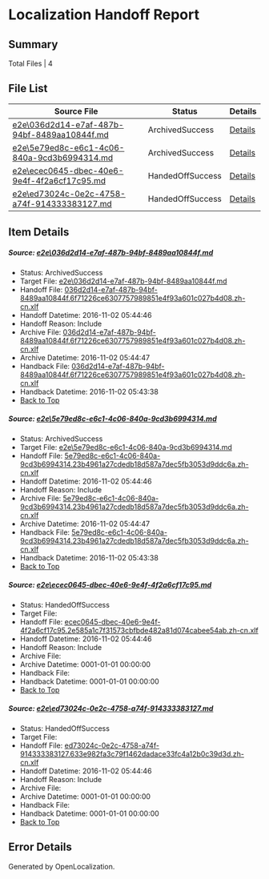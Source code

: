 # <a name='report-top'></a> Localization Handoff Report

## Summary
 Total Files | 4

## File List
 Source File | Status | Details 
 ----------- | ------ | ------- 
 [e2e\036d2d14-e7af-487b-94bf-8489aa10844f.md](https://github.com/OpenLocalizationTestOrg/ol-test0/blob/f979f96df2c4c2e14693219c5be2aa3524cc8a77/e2e/036d2d14-e7af-487b-94bf-8489aa10844f.md) | ArchivedSuccess | [Details](#c2a97d591a3c906a4c313c4c48521fd606f14fc61)
 [e2e\5e79ed8c-e6c1-4c06-840a-9cd3b6994314.md](https://github.com/OpenLocalizationTestOrg/ol-test0/blob/f979f96df2c4c2e14693219c5be2aa3524cc8a77/e2e/5e79ed8c-e6c1-4c06-840a-9cd3b6994314.md) | ArchivedSuccess | [Details](#a1a23630a995c532311a0e766f21e4a620f11d893)
 [e2e\ecec0645-dbec-40e6-9e4f-4f2a6cf17c95.md](https://github.com/OpenLocalizationTestOrg/ol-test0/blob/5bea34dfeb274b987849ebaeeaf8bec7c8816918/e2e/ecec0645-dbec-40e6-9e4f-4f2a6cf17c95.md) | HandedOffSuccess | [Details](#60da023118cdc4bb7d21ebba2702db3c91ca5f215)
 [e2e\ed73024c-0e2c-4758-a74f-914333383127.md](https://github.com/OpenLocalizationTestOrg/ol-test0/blob/5bea34dfeb274b987849ebaeeaf8bec7c8816918/e2e/ed73024c-0e2c-4758-a74f-914333383127.md) | HandedOffSuccess | [Details](#91d4883c93b92657a9885b5f9c9b84dbe5f2829e6)

## Item Details
##### <a name='c2a97d591a3c906a4c313c4c48521fd606f14fc61'></a> Source: [e2e\036d2d14-e7af-487b-94bf-8489aa10844f.md](https://github.com/OpenLocalizationTestOrg/ol-test0/blob/f979f96df2c4c2e14693219c5be2aa3524cc8a77/e2e/036d2d14-e7af-487b-94bf-8489aa10844f.md)
* Status: ArchivedSuccess
* Target File: [e2e\036d2d14-e7af-487b-94bf-8489aa10844f.md](https://github.com/OpenLocalizationTestOrg/ol-test0-zhcn/blob/8dd20153186346c68ccf0ec2b962510d02c67d83/e2e/036d2d14-e7af-487b-94bf-8489aa10844f.md)
* Handoff File: [036d2d14-e7af-487b-94bf-8489aa10844f.6f71226ce6307757989851e4f93a601c027b4d08.zh-cn.xlf](https://github.com/OpenLocalizationTestOrg/ol-test0-handoff/blob/7d8f71a9ecee5ac6806f3bbbe9916a4d5c0217e6/ol-handoff/OpenLocalizationTestOrg/ol-test0-zhcn/yufeih/low/036d2d14-e7af-487b-94bf-8489aa10844f.6f71226ce6307757989851e4f93a601c027b4d08.zh-cn.xlf)
* Handoff Datetime: 2016-11-02 05:44:46
* Handoff Reason: Include
* Archive File: [036d2d14-e7af-487b-94bf-8489aa10844f.6f71226ce6307757989851e4f93a601c027b4d08.zh-cn.xlf](https://github.com/OpenLocalizationTestOrg/ol-test0-handoff/blob/bdf9498fdd61546ff0bc02a7d2447f72c1828a82/ol-archive/OpenLocalizationTestOrg/ol-test0-zhcn/yufeih/low/036d2d14-e7af-487b-94bf-8489aa10844f.6f71226ce6307757989851e4f93a601c027b4d08.zh-cn.xlf)
* Archive Datetime: 2016-11-02 05:44:47
* Handback File: [036d2d14-e7af-487b-94bf-8489aa10844f.6f71226ce6307757989851e4f93a601c027b4d08.zh-cn.xlf](https://github.com/OpenLocalizationTestOrg/ol-test0-handback/blob/cf45b817b17d88370e51595e5b33c2dc0956b64b/ol-handback/OpenLocalizationTestOrg/ol-test0-zhcn/yufeih/high/036d2d14-e7af-487b-94bf-8489aa10844f.6f71226ce6307757989851e4f93a601c027b4d08.zh-cn.xlf)
* Handback Datetime: 2016-11-02 05:43:38
* [Back to Top](#report-top)

##### <a name='a1a23630a995c532311a0e766f21e4a620f11d893'></a> Source: [e2e\5e79ed8c-e6c1-4c06-840a-9cd3b6994314.md](https://github.com/OpenLocalizationTestOrg/ol-test0/blob/f979f96df2c4c2e14693219c5be2aa3524cc8a77/e2e/5e79ed8c-e6c1-4c06-840a-9cd3b6994314.md)
* Status: ArchivedSuccess
* Target File: [e2e\5e79ed8c-e6c1-4c06-840a-9cd3b6994314.md](https://github.com/OpenLocalizationTestOrg/ol-test0-zhcn/blob/8dd20153186346c68ccf0ec2b962510d02c67d83/e2e/5e79ed8c-e6c1-4c06-840a-9cd3b6994314.md)
* Handoff File: [5e79ed8c-e6c1-4c06-840a-9cd3b6994314.23b4961a27cdedb18d587a7dec5fb3053d9ddc6a.zh-cn.xlf](https://github.com/OpenLocalizationTestOrg/ol-test0-handoff/blob/7d8f71a9ecee5ac6806f3bbbe9916a4d5c0217e6/ol-handoff/OpenLocalizationTestOrg/ol-test0-zhcn/yufeih/low/5e79ed8c-e6c1-4c06-840a-9cd3b6994314.23b4961a27cdedb18d587a7dec5fb3053d9ddc6a.zh-cn.xlf)
* Handoff Datetime: 2016-11-02 05:44:46
* Handoff Reason: Include
* Archive File: [5e79ed8c-e6c1-4c06-840a-9cd3b6994314.23b4961a27cdedb18d587a7dec5fb3053d9ddc6a.zh-cn.xlf](https://github.com/OpenLocalizationTestOrg/ol-test0-handoff/blob/bdf9498fdd61546ff0bc02a7d2447f72c1828a82/ol-archive/OpenLocalizationTestOrg/ol-test0-zhcn/yufeih/low/5e79ed8c-e6c1-4c06-840a-9cd3b6994314.23b4961a27cdedb18d587a7dec5fb3053d9ddc6a.zh-cn.xlf)
* Archive Datetime: 2016-11-02 05:44:47
* Handback File: [5e79ed8c-e6c1-4c06-840a-9cd3b6994314.23b4961a27cdedb18d587a7dec5fb3053d9ddc6a.zh-cn.xlf](https://github.com/OpenLocalizationTestOrg/ol-test0-handback/blob/cf45b817b17d88370e51595e5b33c2dc0956b64b/ol-handback/OpenLocalizationTestOrg/ol-test0-zhcn/yufeih/high/5e79ed8c-e6c1-4c06-840a-9cd3b6994314.23b4961a27cdedb18d587a7dec5fb3053d9ddc6a.zh-cn.xlf)
* Handback Datetime: 2016-11-02 05:43:38
* [Back to Top](#report-top)

##### <a name='60da023118cdc4bb7d21ebba2702db3c91ca5f215'></a> Source: [e2e\ecec0645-dbec-40e6-9e4f-4f2a6cf17c95.md](https://github.com/OpenLocalizationTestOrg/ol-test0/blob/5bea34dfeb274b987849ebaeeaf8bec7c8816918/e2e/ecec0645-dbec-40e6-9e4f-4f2a6cf17c95.md)
* Status: HandedOffSuccess
* Target File: 
* Handoff File: [ecec0645-dbec-40e6-9e4f-4f2a6cf17c95.2e585a1c7f31573cbfbde482a81d074cabee54ab.zh-cn.xlf](https://github.com/OpenLocalizationTestOrg/ol-test0-handoff/blob/7d8f71a9ecee5ac6806f3bbbe9916a4d5c0217e6/ol-handoff/OpenLocalizationTestOrg/ol-test0-zhcn/yufeih/low/ecec0645-dbec-40e6-9e4f-4f2a6cf17c95.2e585a1c7f31573cbfbde482a81d074cabee54ab.zh-cn.xlf)
* Handoff Datetime: 2016-11-02 05:44:46
* Handoff Reason: Include
* Archive File: 
* Archive Datetime: 0001-01-01 00:00:00
* Handback File: 
* Handback Datetime: 0001-01-01 00:00:00
* [Back to Top](#report-top)

##### <a name='91d4883c93b92657a9885b5f9c9b84dbe5f2829e6'></a> Source: [e2e\ed73024c-0e2c-4758-a74f-914333383127.md](https://github.com/OpenLocalizationTestOrg/ol-test0/blob/5bea34dfeb274b987849ebaeeaf8bec7c8816918/e2e/ed73024c-0e2c-4758-a74f-914333383127.md)
* Status: HandedOffSuccess
* Target File: 
* Handoff File: [ed73024c-0e2c-4758-a74f-914333383127.633e982fa3c79f1462dadace33fc4a12b0c39d3d.zh-cn.xlf](https://github.com/OpenLocalizationTestOrg/ol-test0-handoff/blob/7d8f71a9ecee5ac6806f3bbbe9916a4d5c0217e6/ol-handoff/OpenLocalizationTestOrg/ol-test0-zhcn/yufeih/low/ed73024c-0e2c-4758-a74f-914333383127.633e982fa3c79f1462dadace33fc4a12b0c39d3d.zh-cn.xlf)
* Handoff Datetime: 2016-11-02 05:44:46
* Handoff Reason: Include
* Archive File: 
* Archive Datetime: 0001-01-01 00:00:00
* Handback File: 
* Handback Datetime: 0001-01-01 00:00:00
* [Back to Top](#report-top)


## Error Details

Generated by OpenLocalization.
